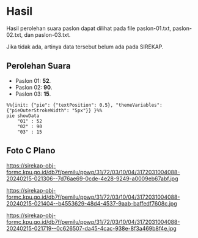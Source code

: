 # Hasil

Hasil perolehan suara paslon dapat dilihat pada file paslon-01.txt, paslon-02.txt, dan paslon-03.txt.

Jika tidak ada, artinya data tersebut belum ada pada SIREKAP.

## Perolehan Suara

 * Paslon 01: **52**.
 * Paslon 02: **90**.
 * Paslon 03: **15**.

```mermaid
%%{init: {"pie": {"textPosition": 0.5}, "themeVariables": {"pieOuterStrokeWidth": "5px"}} }%%
pie showData
    "01" : 52
    "02" : 90
    "03" : 15
```
## Foto C Plano

https://sirekap-obj-formc.kpu.go.id/db7f/pemilu/ppwp/31/72/03/10/04/3172031004088-20240215-021306--7d76ae69-0cde-4e28-9249-a0009eb67abf.jpg

https://sirekap-obj-formc.kpu.go.id/db7f/pemilu/ppwp/31/72/03/10/04/3172031004088-20240215-021404--b4553629-48d4-4537-9aab-baffedf7608c.jpg

https://sirekap-obj-formc.kpu.go.id/db7f/pemilu/ppwp/31/72/03/10/04/3172031004088-20240215-021719--0c626507-da45-4cac-938e-8f3a469b8f4e.jpg
